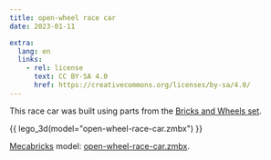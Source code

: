 ```yaml
---
title: open-wheel race car
date: 2023-01-11

extra:
  lang: en
  links:
    - rel: license
      text: CC BY-SA 4.0
      href: https://creativecommons.org/licenses/by-sa/4.0/
---
```


This race car was built using parts from the [Bricks and Wheels set].

[Bricks and Wheels set]: https://brickset.com/sets/11014-1/Bricks-and-Wheels

{{ lego_3d(model="open-wheel-race-car.zmbx") }}

[Mecabricks] model: <a href="open-wheel-race-car.zmbx" download>open-wheel-race-car.zmbx</a>.

[Mecabricks]: https://www.mecabricks.com/
